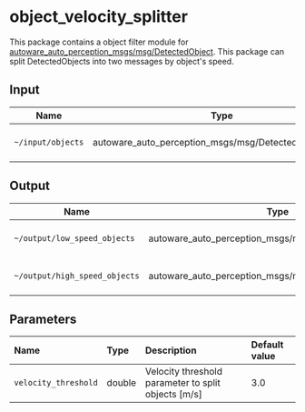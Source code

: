 # object_velocity_splitter

This package contains a object filter module for [autoware_auto_perception_msgs/msg/DetectedObject](https://gitlab.com/autowarefoundation/autoware.auto/autoware_auto_msgs/-/blob/master/autoware_auto_perception_msgs/msg/DetectedObject.idl).
This package can split DetectedObjects into two messages by object's speed.

## Input

| Name              | Type                                                  | Description          |
| ----------------- | ----------------------------------------------------- | -------------------- |
| `~/input/objects` | autoware_auto_perception_msgs/msg/DetectedObjects.msg | 3D detected objects. |

## Output

| Name                          | Type                                                  | Description             |
| ----------------------------- | ----------------------------------------------------- | ----------------------- |
| `~/output/low_speed_objects`  | autoware_auto_perception_msgs/msg/DetectedObjects.msg | Objects with low speed  |
| `~/output/high_speed_objects` | autoware_auto_perception_msgs/msg/DetectedObjects.msg | Objects with high speed |

## Parameters

| Name                 | Type   | Description                                         | Default value |
| :------------------- | :----- | :-------------------------------------------------- | :------------ |
| `velocity_threshold` | double | Velocity threshold parameter to split objects [m/s] | 3.0           |
